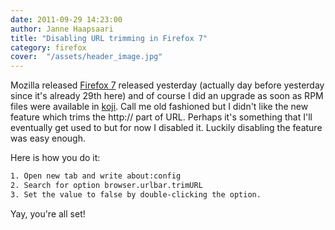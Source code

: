 ```yaml
---
date: 2011-09-29 14:23:00
author: Janne Haapsaari
title: "Disabling URL trimming in Firefox 7"
category: firefox
cover:  "/assets/header_image.jpg"
---
```


Mozilla released
[Firefox 7](https://blog.mozilla.com/blog/2011/09/27/mozilla-firefox-significantly-reduces-memory-use-to-make-web-browsing-faster/)
released yesterday (actually day before yesterday since it's already 29th
here) and of course I did an upgrade as soon as RPM files were available in
[koji](http://koji.fedoraproject.org/koji/). Call me old fashioned but I
didn't like the new feature which trims the http:// part of URL. Perhaps it's
something that I'll eventually get used to but for now I disabled it. Luckily
disabling the feature was easy enough.

Here is how you do it:

```sh
1. Open new tab and write about:config
2. Search for option browser.urlbar.trimURL
3. Set the value to false by double-clicking the option.
```

Yay, you're all set!
